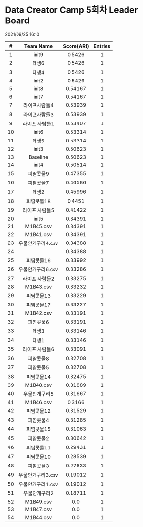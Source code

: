 # Data Creator Camp 5회차 Leader Board
2021/09/25 16:10

|#|Team Name|Score(ARI)|Entries|  
|:---:|:---:|:---:|:---:|  
|1|init9|0.5426|1|  
|2|데생6|0.5426|1|  
|3|데생4|0.5426|1|  
|4|init2|0.5426|1|  
|5|init8|0.54167|1|  
|6|init7|0.54167|1|  
|7|라이프사람들4|0.53939|1|  
|8|라이프사람들3|0.53939|1|  
|9|라이프 사람들1|0.53407|1|  
|10|init6|0.53314|1|  
|11|데생5|0.53314|1|  
|12|init3|0.50623|1|  
|13|Baseline|0.50623|1|  
|14|init4|0.50514|1|  
|15|피땀콧물9|0.47355|1|  
|16|피땀콧물7|0.46586|1|  
|17|데생2|0.45996|1|  
|18|피땀콧물18|0.4451|1|  
|19|라이프 사람들5|0.41422|1|  
|20|init5|0.34391|1|  
|21|M1B45.csv|0.34391|1|  
|22|M1B41.csv|0.34391|1|  
|23|우물안개구리4.csv|0.34388|1|  
|24||0.34388|1|  
|25|피땀콧물16|0.33992|1|  
|26|우물안개구리6.csv|0.33286|1|  
|27|라이프 사람들2|0.33275|1|  
|28|M1B43.csv|0.33232|1|  
|29|피땀콧물13|0.33229|1|  
|30|피땀콧물17|0.33227|1|  
|31|M1B42.csv|0.33191|1|  
|32|피땀콧물6|0.33191|1|  
|33|데생3|0.33146|1|  
|34|데생1|0.33146|1|  
|35|라이프 사람들6|0.33091|1|  
|36|피땀콧물8|0.32708|1|  
|37|피땀콧물5|0.32708|1|  
|38|피땀콧물14|0.32475|1|  
|39|M1B48.csv|0.31889|1|  
|40|우물안개구리5|0.31667|1|  
|41|M1B46.csv|0.3166|1|  
|42|피땀콧물12|0.31529|1|  
|43|피땀콧물4|0.31285|1|  
|44|피땀콧물15|0.31063|1|  
|45|피땀콧물2|0.30642|1|  
|46|피땀콧물11|0.29431|1|  
|47|피땀콧물10|0.28539|1|  
|48|피땀콧물3|0.27633|1|  
|49|우물안개구리3.csv|0.19012|1|  
|50|우물안개구리1.csv|0.19012|1|  
|51|우물안개구리2|0.18711|1|  
|52|M1B49.csv|0.0|1|  
|53|M1B47.csv|0.0|1|  
|54|M1B44.csv|0.0|1|  
